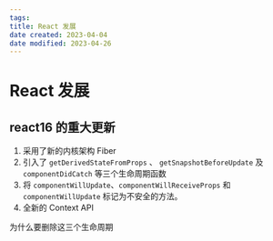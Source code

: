 ```yaml
---
tags:
title: React 发展
date created: 2023-04-04
date modified: 2023-04-26
---
```


# React 发展

## react16 的重大更新

1. 采用了新的内核架构 Fiber
2. 引入了 `getDerivedStateFromProps` 、 `getSnapshotBeforeUpdate` 及 `componentDidCatch` 等三个生命周期函数
3. 将 `componentWillUpdate`、`componentWillReceiveProps` 和 `componentWillUpdate` 标记为不安全的方法。
4. 全新的 Context API

为什么要删除这三个生命周期
